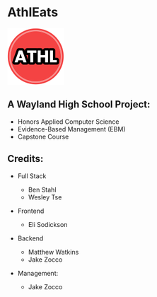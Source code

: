 # AthlEats
<img src="./static/images/athleats-logo.png" alt="Athleats-Logo" width="128"/>

## A Wayland High School Project: 
- Honors Applied Computer Science
- Evidence-Based Management (EBM)
- Capstone Course 


## Credits: 
- Full Stack
  - Ben Stahl
  - Wesley Tse

- Frontend
  - Eli Sodickson

- Backend
  - Matthew Watkins
  - Jake Zocco

- Management:
  - Jake Zocco




